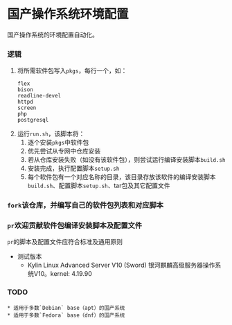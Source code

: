 # 国产操作系统环境配置

国产操作系统的环境配置自动化。

### 逻辑
1. 将所需软件包写入`pkgs`，每行一个，如：
    ```
    flex
    bison
    readline-devel
    httpd
    screen
    php
    postgresql
    ```
1. 运行`run.sh`，该脚本将：
    1. 逐个安装`pkgs`中软件包
    1. 优先尝试从专网中仓库安装
    1. 若从仓库安装失败（如没有该软件包），则尝试运行编译安装脚本`build.sh`
    1. 安装完成，执行配置脚本`setup.sh`
    1. 每个软件包有一个对应名称的目录，该目录存放该软件的编译安装脚本`build.sh`、配置脚本`setup.sh`、tar包及其它配置文件

### `fork`该仓库，并编写自己的软件包列表和对应脚本

### `pr`欢迎贡献软件包编译安装脚本及配置文件
`pr`的脚本及配置文件应符合标准及通用原则


* 测试版本
    * Kylin Linux Advanced Server V10 (Sword) 银河麒麟高级服务器操作系统V10。kernel: 4.19.90

### TODO
    * 适用于多数`Debian` base（apt）的国产系统
    * 适用于多数`Fedora` base（dnf）的国产系统
